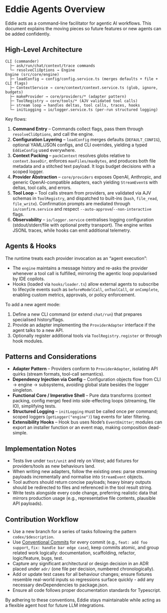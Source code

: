 # Eddie Agents Overview

Eddie acts as a command-line facilitator for agentic AI workflows. This document explains the moving pieces so future features or new agents can be added confidently.

## High-Level Architecture

```
CLI (commander)
  ├─ ask/run/chat/context/trace commands
  └─ resolveCliOptions → Engine
Engine (src/core/engine)
  ├─ loadConfig → config/config.service.ts (merges defaults + file + CLI flags)
  ├─ ContextService → core/context/context.service.ts (glob, ignore, budgets)
  ├─ makeProvider → core/providers/* (adapter pattern)
  ├─ ToolRegistry → core/tools/* (AJV validated tool calls)
  ├─ stream loop → handles deltas, tool calls, traces, hooks
  └─ initLogging → io/logger.service.ts (per-run structured logging)
```

Key flows:

1. **Command Entry** – Commands collect flags, pass them through `resolveCliOptions`, and call the engine.
2. **Configuration Layering** – `loadConfig` merges defaults (`DEFAULT_CONFIG`), optional YAML/JSON configs, and CLI overrides, yielding a typed `EddieConfig` used everywhere.
3. **Context Packing** – `packContext` resolves globs relative to `context.baseDir`, enforces `maxFiles/maxBytes`, and produces both file metadata and a stitched text payload. It logs budget decisions with a scoped logger.
4. **Provider Abstraction** – `core/providers` exposes OpenAI, Anthropic, and generic OpenAI-compatible adapters, each yielding `StreamEvent`s with deltas, tool calls, and errors.
5. **Tool Loop** – Tool calls stream from providers, are validated via AJV schemas in `ToolRegistry`, and dispatched to built-ins (`bash`, `file_read`, `file_write`). Confirmation prompts are mediated through `io/confirm.service` and respect `--auto-approve`/`--non-interactive` flags.
6. **Observability** – `io/logger.service` centralises logging configuration (stdout/stderr/file with optional pretty transport). The engine writes JSONL traces, while hooks can emit additional telemetry.

## Agents & Hooks

The runtime treats each provider invocation as an “agent execution”:

- The `engine` maintains a message history and re-asks the provider whenever a tool call is fulfilled, mirroring the agentic loop popularised by IDE copilots.
- Hooks (loaded via `hooks/loader.ts`) allow external agents to subscribe to lifecycle events such as `beforeModelCall`, `onToolCall`, or `onComplete`, enabling custom metrics, approvals, or policy enforcement.

To add a new agent mode:

1. Define a new CLI command (or extend `chat/run`) that prepares specialised history/flags.
2. Provide an adapter implementing the `ProviderAdapter` interface if the agent talks to a new API.
3. Optionally register additional tools via `ToolRegistry.register` or through hook modules.

## Patterns and Considerations

- **Adapter Pattern** – Providers conform to `ProviderAdapter`, isolating API quirks (stream formats, tool-call semantics).
- **Dependency Injection via Config** – Configuration objects flow from CLI → engine → subsystems, avoiding global state besides the logger singleton.
- **Functional Core / Imperative Shell** – Pure data transforms (context packing, config merge) feed into side-effecting loops (streaming, file IO), simplifying tests.
- **Structured Logging** – `initLogging` must be called once per command; scoped loggers (`getLogger("engine")`) tag events for later filtering.
- **Extensibility Hooks** – Hook bus uses Node’s `EventEmitter`; modules can export an installer function or an event map, making composition dead-simple.

## Implementation Notes

- Tests live under `test/unit` and rely on Vitest; add fixtures for providers/tools as new behaviours land.
- When writing new adapters, follow the existing ones: parse streaming payloads incrementally and normalise into `StreamEvent` objects.
- Tool authors should return concise payloads; heavy binary outputs should be redirected to files and referenced in the tool result string.
- Write tests alongside every code change, preferring realistic data that mirrors production usage (e.g., representative file contents, plausible API payloads).

## Contribution Workflow

- Use a new branch for a series of tasks following the pattern `codex/$description`.
- Use [Conventional Commits](https://www.conventionalcommits.org/) for every commit (e.g., `feat: add foo support`, `fix: handle bar edge case`), keep commits atomic, and group related work logically: documentation, scaffolding, refactor, logic/feature, bugs, test.
- Capture any significant architectural or design decision in an ADR placed under `adr/` (one file per decision, numbered chronologically).
- Add or update test cases for all behaviour changes; ensure fixtures resemble real-world inputs so regressions surface quickly - add any necessary devDependencies to package.json.
- Ensure all code follows proper documentation standards for Typescript.

By adhering to these conventions, Eddie stays maintainable while acting as a flexible agent host for future LLM integrations.
